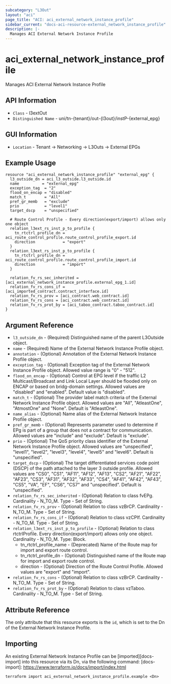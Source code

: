 ```yaml
---
subcategory: "L3Out"
layout: "aci"
page_title: "ACI: aci_external_network_instance_profile"
sidebar_current: "docs-aci-resource-external_network_instance_profile"
description: |-
  Manages ACI External Network Instance Profile
---
```


# aci_external_network_instance_profile

Manages ACI External Network Instance Profile

## API Information ##

* `Class` - l3extOut
* `Distinguished Name` - uni/tn-{tenant}/out-{l3out}/instP-{external_epg}

## GUI Information ##

* `Location` - Tenant -> Networking -> L3Outs -> External EPGs

## Example Usage

```hcl
resource "aci_external_network_instance_profile" "external_epg" {
  l3_outside_dn = aci_l3_outside.l3_outside.id
  name          = "external_epg"
  exception_tag  = "2"
  flood_on_encap = "disabled"
  match_t        = "All"
  pref_gr_memb   = "exclude"
  prio           = "level1"
  target_dscp    = "unspecified"

  # Route Control Profile - Every direction(export/import) allows only one object
  relation_l3ext_rs_inst_p_to_profile {
    tn_rtctrl_profile_dn = aci_route_control_profile.route_control_profile_export.id
    direction            = "export"
  }
  relation_l3ext_rs_inst_p_to_profile {
    tn_rtctrl_profile_dn = aci_route_control_profile.route_control_profile_import.id
    direction            = "import"
  }

  relation_fv_rs_sec_inherited = [aci_external_network_instance_profile.external_epg_1.id]
  relation_fv_rs_cons_if = [aci_imported_contract.contract_interface.id]
  relation_fv_rs_prov = [aci_contract.web_contract.id]
  relation_fv_rs_cons = [aci_contract.web_contract.id]
  relation_fv_rs_prot_by = [aci_taboo_contract.taboo_contract.id]
}

```

## Argument Reference

* `l3_outside_dn` - (Required) Distinguished name of the parent L3Outside object.
* `name` - (Required) Name of the External Network Instance Profile object.
* `annotation` - (Optional) Annotation of the External Network Instance Profile object.
* `exception_tag` - (Optional) Exception tag of the External Network Instance Profile object. Allowed value range is "0" - "512".
* `flood_on_encap` - (Optional) Control at EPG level if the traffic L2 Multicast/Broadcast and Link Local Layer should be flooded only on ENCAP or based on bridg-domain settings. Allowed values are "disabled" and "enabled". Default value is "disabled".
* `match_t` - (Optional) The provider label match criteria of the External Network Instance Profile object. Allowed values are "All", "AtleastOne", "AtmostOne" and "None". Default is "AtleastOne".
* `name_alias` - (Optional) Name alias of the External Network Instance Profile object.
* `pref_gr_memb` - (Optional) Represents parameter used to determine if EPg is part of a group that does not a contract for communication. Allowed values are "include" and "exclude". Default is "exclude".
* `prio` - (Optional) The QoS priority class identifier of the External Network Instance Profile object. Allowed values are "unspecified", "level1", "level2", "level3", "level4", "level5" and "level6". Default is "unspecified".
* `target_dscp` - (Optional) The target differentiated services code point (DSCP) of the path attached to the layer 3 outside profile. Allowed values are "CS0", "CS1", "AF11", "AF12", "AF13", "CS2", "AF21", "AF22", "AF23", "CS3", "AF31", "AF32", "AF33", "CS4", "AF41", "AF42", "AF43", "CS5", "VA", "EF", "CS6", "CS7" and "unspecified". Default is "unspecified".
* `relation_fv_rs_sec_inherited` - (Optional) Relation to class fvEPg. Cardinality - N_TO_M. Type - Set of String.
* `relation_fv_rs_prov` - (Optional) Relation to class vzBrCP. Cardinality - N_TO_M. Type - Set of String.
* `relation_fv_rs_cons_if` - (Optional) Relation to class vzCPIf. Cardinality - N_TO_M. Type - Set of String.
* `relation_l3ext_rs_inst_p_to_profile` - (Optional) Relation to class rtctrlProfile. Every direction(export/import) allows only one object. Cardinality - N_TO_M. Type: Block.
  * tn_rtctrl_profile_name - (Deprecated) Name of the Route map for import and export route control.
  * tn_rtctrl_profile_dn - (Optional) Distinguished name of the Route map for import and export route control.
  * direction - (Optional) Direction of the Route Control Profile. Allowed values are "export" and "import".
* `relation_fv_rs_cons` - (Optional) Relation to class vzBrCP. Cardinality - N_TO_M. Type - Set of String.
* `relation_fv_rs_prot_by` - (Optional) Relation to class vzTaboo. Cardinality - N_TO_M. Type - Set of String.

## Attribute Reference

The only attribute that this resource exports is the `id`, which is set to the
Dn of the External Network Instance Profile.

## Importing

An existing External Network Instance Profile can be [imported][docs-import] into this resource via its Dn, via the following command:
[docs-import]: https://www.terraform.io/docs/import/index.html

```
terraform import aci_external_network_instance_profile.example <Dn>
```
